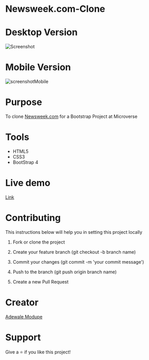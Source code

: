 # Newsweek.com-Clone

# Desktop Version
![Screenshot](https://user-images.githubusercontent.com/52670459/74545279-e1a2bd80-4f48-11ea-8a89-3e1993c27c59.png)

# Mobile Version
![screenshotMobile](https://user-images.githubusercontent.com/52670459/74647178-81479200-517b-11ea-8309-ca49a4c41e58.png)

# Purpose
To clone <a href="https://www.newsweek.com/" target="blank">Newsweek.com</a> for a Bootstrap Project at Microverse


# Tools 
- HTML5
- CSS3
- BootStrap 4


# Live demo
<a href="https://rawcdn.githack.com/Eshy10/Newsweek.com-Clone/bff8020d7804707bb3b86d17bba0b4284e446784/index.html">Link</a>


# Contributing
This instructions below will help you in setting this project locally

1. Fork or clone the project

2. Create your feature branch (git checkout -b branch name)

3. Commit your changes (git commit -m 'your commit message')

4. Push to the branch (git push origin branch name)

5. Create a new Pull Request

# Creator
<a href="https://github.com/Eshy10">Adewale Modupe</a>

# Support
Give a ⭐️ if you like this project!
